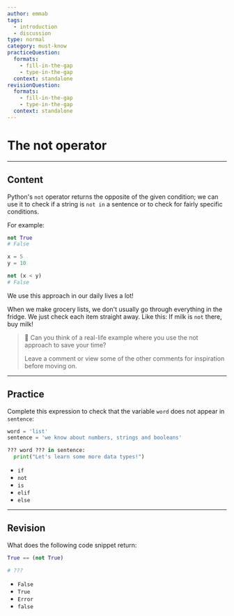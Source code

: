 ```yaml
---
author: emmab
tags:
  - introduction
  - discussion
type: normal
category: must-know
practiceQuestion:
  formats:
    - fill-in-the-gap
    - type-in-the-gap
  context: standalone
revisionQuestion:
  formats:
    - fill-in-the-gap
    - type-in-the-gap
  context: standalone
---
```


# The not operator


---

## Content

Python's `not` operator returns the opposite of the given condition; we can use it to check if a string is `not in` a sentence or to check for fairly specific conditions.

For example:

```python
not True
# False
```

```python
x = 5
y = 10

not (x < y)
# False
```

We use this approach in our daily lives a lot!

When we make grocery lists, we don't usually go through everything in the fridge. We just check each item straight away. Like this: If milk is `not` there, buy milk!

> 🤔 Can you think of a real-life example where you use the not approach to save your time?
>
> Leave a comment or view some of the other comments for inspiration before moving on.

---

## Practice

Complete this expression to check that the variable `word` does not appear in `sentence`:

```python
word = 'list'
sentence = 'we know about numbers, strings and booleans'

??? word ??? in sentence:
  print("Let's learn some more data types!")
```

- `if`
- `not`
- `is`
- `elif`
- `else`


---

## Revision

What does the following code snippet return:

```python
True == (not True)

# ???
```


- `False`
- `True`
- `Error`
- `false`
 